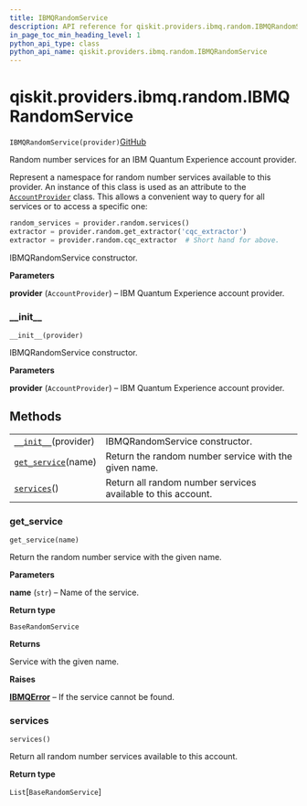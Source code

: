 ```yaml
---
title: IBMQRandomService
description: API reference for qiskit.providers.ibmq.random.IBMQRandomService
in_page_toc_min_heading_level: 1
python_api_type: class
python_api_name: qiskit.providers.ibmq.random.IBMQRandomService
---
```


# qiskit.providers.ibmq.random.IBMQRandomService

<span id="qiskit.providers.ibmq.random.IBMQRandomService" />

`IBMQRandomService(provider)`[GitHub](https://github.com/qiskit/qiskit-ibmq-provider/tree/stable/0.15/qiskit/providers/ibmq/random/ibmqrandomservice.py "view source code")

Random number services for an IBM Quantum Experience account provider.

Represent a namespace for random number services available to this provider. An instance of this class is used as an attribute to the [`AccountProvider`](qiskit.providers.ibmq.AccountProvider "qiskit.providers.ibmq.AccountProvider") class. This allows a convenient way to query for all services or to access a specific one:

```python
random_services = provider.random.services()
extractor = provider.random.get_extractor('cqc_extractor')
extractor = provider.random.cqc_extractor  # Short hand for above.
```

IBMQRandomService constructor.

**Parameters**

**provider** (`AccountProvider`) – IBM Quantum Experience account provider.

### \_\_init\_\_

<span id="qiskit.providers.ibmq.random.IBMQRandomService.__init__" />

`__init__(provider)`

IBMQRandomService constructor.

**Parameters**

**provider** (`AccountProvider`) – IBM Quantum Experience account provider.

## Methods

|                                                                                                                                                 |                                                              |
| ----------------------------------------------------------------------------------------------------------------------------------------------- | ------------------------------------------------------------ |
| [`__init__`](#qiskit.providers.ibmq.random.IBMQRandomService.__init__ "qiskit.providers.ibmq.random.IBMQRandomService.__init__")(provider)      | IBMQRandomService constructor.                               |
| [`get_service`](#qiskit.providers.ibmq.random.IBMQRandomService.get_service "qiskit.providers.ibmq.random.IBMQRandomService.get_service")(name) | Return the random number service with the given name.        |
| [`services`](#qiskit.providers.ibmq.random.IBMQRandomService.services "qiskit.providers.ibmq.random.IBMQRandomService.services")()              | Return all random number services available to this account. |

### get\_service

<span id="qiskit.providers.ibmq.random.IBMQRandomService.get_service" />

`get_service(name)`

Return the random number service with the given name.

**Parameters**

**name** (`str`) – Name of the service.

**Return type**

`BaseRandomService`

**Returns**

Service with the given name.

**Raises**

[**IBMQError**](qiskit.providers.ibmq.IBMQError "qiskit.providers.ibmq.IBMQError") – If the service cannot be found.

### services

<span id="qiskit.providers.ibmq.random.IBMQRandomService.services" />

`services()`

Return all random number services available to this account.

**Return type**

`List`\[`BaseRandomService`]

